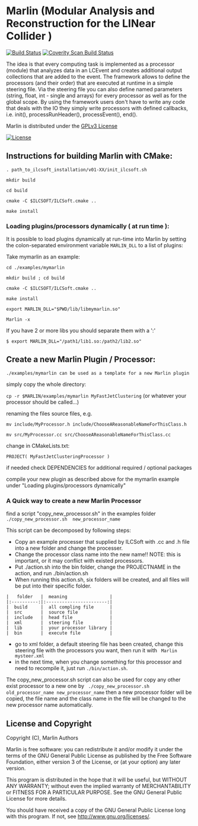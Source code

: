# Marlin (Modular Analysis and Reconstruction for the LINear Collider )
[![Build Status](https://travis-ci.org/iLCSoft/Marlin.svg?branch=master)](https://travis-ci.org/iLCSoft/Marlin)
[![Coverity Scan Build Status](https://scan.coverity.com/projects/11089/badge.svg)](https://scan.coverity.com/projects/ilcsoft-marlin)

The idea is that every computing task is implemented as a processor (module) that analyzes data in an LCEvent and creates additional output collections that are added to the event. The framework allows to define the processors (and their order) that are executed at runtime in a simple steering file. Via the steering file you can also define named parameters (string, float, int - single and arrays) for every processor as well as for the global scope. By using the framework users don't have to write any code that deals with the IO they simply write processors with defined callbacks, i.e. init(), processRunHeader(), processEvent(), end().

Marlin is distributed under the [GPLv3 License](http://www.gnu.org/licenses/gpl-3.0.en.html)

[![License](https://www.gnu.org/graphics/gplv3-127x51.png)](https://www.gnu.org/licenses/gpl-3.0.en.html)


## Instructions for building Marlin with CMake:
`. path_to_ilcsoft_installation/v01-XX/init_ilcsoft.sh`

`mkdir build`

`cd build`

`cmake -C $ILCSOFT/ILCSoft.cmake ..`

`make install`
### Loading plugins/processors dynamically ( at run time ):
It is possible to load plugins dynamically at run-time into Marlin by setting the colon-separated environment variable `MARLIN_DLL` to a list of plugins:

Take mymarlin as an example:

`cd ./examples/mymarlin`

`mkdir build ; cd build`

`cmake -C $ILCSOFT/ILCSoft.cmake ..`

`make install`


`export MARLIN_DLL="$PWD/lib/libmymarlin.so"`

`Marlin -x`

If you have 2 or more libs you should separate them with a ':'

`$ export MARLIN_DLL="/path1/lib1.so:/path2/lib2.so"`


## Create a new Marlin Plugin / Processor:

`./examples/mymarlin can be used as a template for a new Marlin plugin`

simply copy the whole directory:

`cp -r $MARLIN/examples/mymarlin MyFastJetClustering` (or whatever your processor should be called...)

renaming the files source files, e.g.

`mv include/MyProcessor.h include/ChooseAReasonableNameForThisClass.h`

`mv src/MyProcessor.cc src/ChooseAReasonableNameForThisClass.cc`

change in CMakeLists.txt:

`PROJECT( MyFastJetClusteringProcessor )`

if needed check DEPENDENCIES for additional required / optional packages


compile your new plugin as described above for the mymarlin example under "Loading plugins/processors dynamically"

### A Quick way to create a new Marlin Processor

   find a script "copy_new_processor.sh" in the examples folder
   ` ./copy_new_processor.sh  new_processor_name`

   This script can be decomposed by following steps:

   - Copy an example processer that supplied by ILCSoft  with .cc and .h file into a new folder and change the processer.
   - Change the processor class name into the  new name!! 
   NOTE: this is important, or it may conflict with existed processors.
   - Put ./action.sh into the bin folder, change the PROJECTNAME in the action, and run
   ./bin/action.sh
   - When running this action.sh, six folders will be created, and all files will be put into their specific folder.

    |   folder   |  meaning                |
    |:----------:|:-----------------------:|
    |  build     |  all compling file      |
    |  src       |  source file            |
    |  include   |  head file              |
    |  xml       |  steering file          |
    |  lib       |  your processor library |
    |  bin       |  execute file           |

   - go to xml folder, a default steering file has been created, change this steering file with the processors you want, then run it with
   ` Marlin mysteer.xml`
   - in the next time, when you change something for this processor and need to recompile it, just run `./bin/action.sh`.


   The copy_new_processor.sh script can also be used for copy any other exist processor to a new one by
   ` ./copy_new_processor.sh  old_processor_name new_processor_name`
   then a new processor folder will be copied, the file name and the class name in the file will be changed to the new processor name automatically.

## License and Copyright
Copyright (C), Marlin Authors

Marlin is free software: you can redistribute it and/or modify it under the terms of the GNU General Public License as published by the Free Software Foundation, either version 3 of the License, or (at your option) any later version.

This program is distributed in the hope that it will be useful, but WITHOUT ANY WARRANTY; without even the implied warranty of MERCHANTABILITY or FITNESS FOR A PARTICULAR PURPOSE.  See the GNU General Public License for more details.

You should have received a copy of the GNU General Public License long with this program.  If not, see <http://www.gnu.org/licenses/>.
